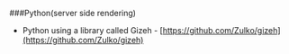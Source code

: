 ###Python(server side rendering)


- Python using a library called Gizeh - [https://github.com/Zulko/gizeh](https://github.com/Zulko/gizeh)

